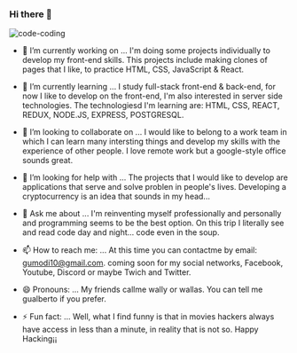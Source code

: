 ### Hi there 👋



![code-coding](https://user-images.githubusercontent.com/80011796/147858122-b2478268-1abb-4c57-a87e-a0ff0c245140.gif)


- 🔭 I’m currently working on ...
        I'm doing some projects individually to develop my front-end skills.
        This projects include making clones of pages that I like, to practice HTML, CSS, JavaScript & React.

- 🌱 I’m currently learning ...
        I study full-stack front-end & back-end, for now I like to develop on the front-end, I'm also interested in server side technologies.
        The technologiesd I'm learning are: HTML, CSS, REACT, REDUX, NODE.JS, EXPRESS, POSTGRESQL.
        
- 👯 I’m looking to collaborate on ...
        I would like to belong to a work team in which I can learn many intersting things and develop my skills with the experience of other people.
        I love remote work but a google-style office sounds great.

- 🤔 I’m looking for help with ...
        The projects that I would like to develop are applications that serve and solve problen in people's lives.
        Developing a cryptocurrency is an idea that sounds in my head...

- 💬 Ask me about ...
        I'm reinventing myself professionally and personally and programming seems to be the best option.
        On this trip I literally see and read code day and night... code even in the soup.

- 📫 How to reach me: ...
        At this time you can contactme by email: gumodi10@gmail.com.
        coming soon for my social networks, Facebook, Youtube, Discord or maybe Twich and Twitter.

- 😄 Pronouns: ...
        My friends callme wally or wallas.
        You can tell me gualberto if you prefer.

- ⚡ Fun fact: ...
        Well, what I find funny is that in movies hackers always have access in less than a minute, in reality that is not so. Happy Hacking¡¡

